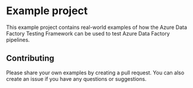 # Example project

This example project contains real-world examples of how the Azure Data Factory Testing Framework can be used to test Azure Data Factory pipelines.

## Contributing

Please share your own examples by creating a pull request. You can also create an issue if you have any questions or suggestions.